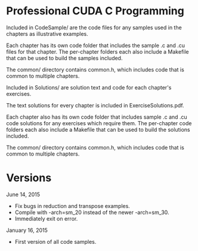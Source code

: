 Professional CUDA C Programming
===============================

Included in CodeSample/ are the code files for any samples used in the chapters as
illustrative examples.

Each chapter has its own code folder that includes the sample .c and .cu files
for that chapter. The per-chapter folders each also include a Makefile that can
be used to build the samples included.

The common/ directory contains common.h, which includes code that is common to
multiple chapters.


Included in Solutions/ are solution text and code for each chapter's exercises.

The text solutions for every chapter is included in ExerciseSolutions.pdf.

Each chapter also has its own code folder that includes sample .c and .cu
code solutions for any exercises which require them. The per-chapter code
folders each also include a Makefile that can be used to build the solutions
included.

The common/ directory contains common.h, which includes code that is common to
multiple chapters.


Versions
===============================
June 14, 2015
- Fix bugs in reduction and transpose examples.
- Compile with -arch=sm_20 instead of the newer -arch=sm_30.
- Immediately exit on error.

January 16, 2015
- First version of all code samples.
